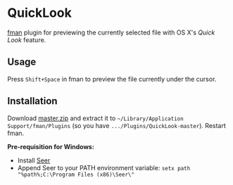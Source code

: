 # QuickLook
[fman](https://fman.io) plugin for previewing the currently selected file with OS X's _Quick Look_ feature.

## Usage
Press `Shift+Space` in fman to preview the file currently under the cursor.

## Installation
Download [master.zip](https://github.com/mherrmann/QuickLook/archive/master.zip) and extract it to `~/Library/Application Support/fman/Plugins` (so you have `.../Plugins/QuickLook-master`). Restart fman.

**Pre-requisition for Windows:**

- Install [Seer](https://sourceforge.net/projects/ccseer/)
- Append Seer to your PATH environment variable: `setx path "%path%;C:\Program Files (x86)\Seer\"`
